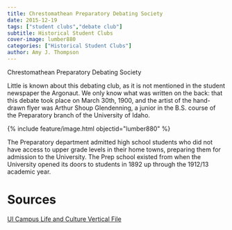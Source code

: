 ```yaml
---
title: Chrestomathean Preparatory Debating Society
date: 2015-12-19
tags: ["student clubs","debate club"]
subtitle: Historical Student Clubs
cover-image: lumber880
categories: ["Historical Student Clubs"]
author: Amy J. Thompson
---
```


Chrestomathean Preparatory Debating Society

Little is known about this debating club, as it is not mentioned in the student newspaper the Argonaut.  We only know what was written on the back: that this debate took place on March 30th, 1900, and the artist of the hand-drawn flyer was Arthur Shoup Glendenning, a junior in the B.S. course of the Preparatory branch of the University of Idaho.

{% include feature/image.html objectid="lumber880" %}

The Preparatory department admitted high school students who did not have access to upper grade levels in their home towns, preparing them for admission to the University.  The Prep school existed from when the University opened its doors to students in 1892 up through the 1912/13 academic year. 

# Sources

[UI Campus Life and Culture Vertical File](https://archiveswest.orbiscascade.org/ark:/80444/xv13076/)